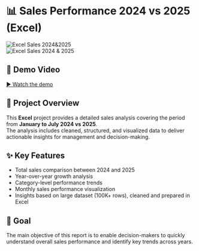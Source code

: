 # 📊 Sales Performance 2024 vs 2025 (Excel)

![Excel Sales 2024&2025](Excel%20Sales%202024%26%2025.jpeg)  
![Excel Sales 2024 & 2025](Excel%20Sales%2024%20%26%2025.jpeg)  

## 🎥 Demo Video  
[▶ Watch the demo](Excel%20Sales%2024%20%26%2025.mp4)  

## 📌 Project Overview  
This **Excel** project provides a detailed sales analysis covering the period from **January to July 2024 vs 2025**.  
The analysis includes cleaned, structured, and visualized data to deliver actionable insights for management and decision-making.  

## ✨ Key Features  
- Total sales comparison between 2024 and 2025  
- Year-over-year growth analysis  
- Category-level performance trends  
- Monthly sales performance visualization  
- Insights based on large dataset (100K+ rows), cleaned and prepared in Excel  

## 🎯 Goal  
The main objective of this report is to enable decision-makers to quickly understand overall sales performance and identify key trends across years.
